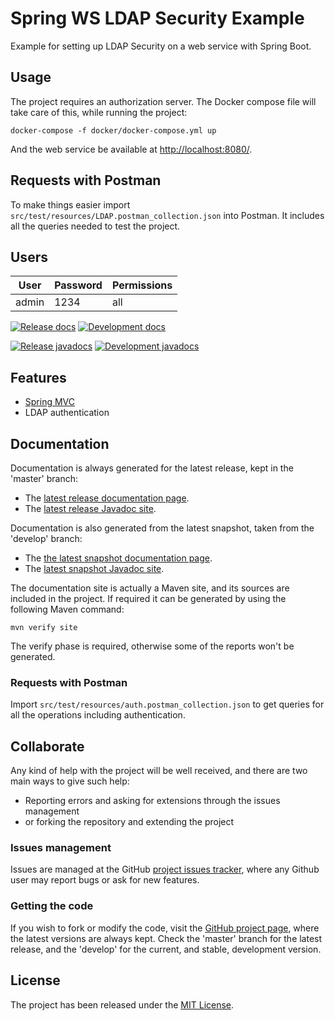 # Spring WS LDAP Security Example

Example for setting up LDAP Security on a web service with Spring Boot.

## Usage

The project requires an authorization server. The Docker compose file will take care of this, while running the project:

```
docker-compose -f docker/docker-compose.yml up
```

And the web service be available at [http://localhost:8080/](http://localhost:8080/).

## Requests with Postman

To make things easier import `src/test/resources/LDAP.postman_collection.json` into Postman. It includes all the queries needed to test the project.

## Users

| User    | Password | Permissions |
|---------|----------|-------------|
| admin   | 1234     | all         |

[![Release docs](https://img.shields.io/badge/docs-release-blue.svg)][site-release]
[![Development docs](https://img.shields.io/badge/docs-develop-blue.svg)][site-develop]

[![Release javadocs](https://img.shields.io/badge/javadocs-release-blue.svg)][javadoc-release]
[![Development javadocs](https://img.shields.io/badge/javadocs-develop-blue.svg)][javadoc-develop]

## Features

- [Spring MVC](https://spring.io/)
- LDAP authentication

## Documentation

Documentation is always generated for the latest release, kept in the 'master' branch:

- The [latest release documentation page][site-release].
- The [latest release Javadoc site][javadoc-release].

Documentation is also generated from the latest snapshot, taken from the 'develop' branch:

- The [the latest snapshot documentation page][site-develop].
- The [latest snapshot Javadoc site][javadoc-develop].

The documentation site is actually a Maven site, and its sources are included in the project. If required it can be generated by using the following Maven command:

```
mvn verify site
```

The verify phase is required, otherwise some of the reports won't be generated.

### Requests with Postman

Import `src/test/resources/auth.postman_collection.json` to get queries for all the operations including authentication.

## Collaborate

Any kind of help with the project will be well received, and there are two main ways to give such help:

- Reporting errors and asking for extensions through the issues management
- or forking the repository and extending the project

### Issues management

Issues are managed at the GitHub [project issues tracker][issues], where any Github user may report bugs or ask for new features.

### Getting the code

If you wish to fork or modify the code, visit the [GitHub project page][scm], where the latest versions are always kept. Check the 'master' branch for the latest release, and the 'develop' for the current, and stable, development version.

## License

The project has been released under the [MIT License][license].

[issues]: https://github.com/bernardo-mg/spring-ws-ldap-security-example/issues
[javadoc-develop]: https://docs.bernardomg.com/development/maven/spring-ws-ldap-security-example/apidocs
[javadoc-release]: https://docs.bernardomg.com/maven/spring-ws-ldap-security-example/apidocs
[license]: https://www.opensource.org/licenses/mit-license.php
[scm]: https://github.com/bernardo-mg/spring-ws-ldap-security-example
[site-develop]: https://docs.bernardomg.com/development/maven/spring-ws-ldap-security-example
[site-release]: https://docs.bernardomg.com/maven/spring-ws-ldap-security-example
